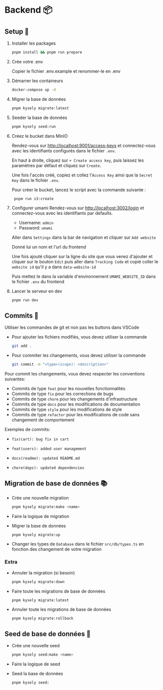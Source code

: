 # Backend 📦

## Setup 🔩

1. Installer les packages

   ```bash
   pnpm install && pnpm run prepare
   ```

2. Crée votre .env

   Copier le fichier .env.example et renommer-le en .env

3. Démarrer les containeurs

   ```bash
   docker-compose up -d
   ```

4. Migrer la base de données

   ```bash
   pnpm kysely migrate:latest
   ```

5. Seeder la base de données

   ```bash
   pnpm kysely seed:run
   ```

6. Créez le bucket dans MinIO

   Rendez-vous sur [http://localhost:9001/access-keys](http://localhost:9001/access-keys) et connectez-vous avec les identifiants configurés dans le fichier `.env`.

   En haut à droite, cliquez sur `+ Create access key`, puis laissez les paramètres par défaut et cliquez sur `Create`.

   Une fois l'accès créé, copiez et collez l'`Access Key` ainsi que la `Secret Key` dans le fichier `.env`.

   Pour créer le bucket, lancez le script avec la commande suivante :

   ```bash
    pnpm run s3:create
   ```

7. Configurer umami
   Rendez-vous sur [http://localhost:3002/login](http://localhost:3000/login) et connectez-vous avec les identifiants par defaults.

   - Username: `admin`
   - Password: `umami`

   Aller dans `Settings` dans la bar de navigation et cliquer sur `Add website`

   Donné lui un nom et l'url du frontend

   Une fois ajouté cliquer sur la ligne du site que vous venez d'ajouter et cliquer sur le bouton `Edit` puis aller dans `Tracking Code` et copié coller le `website id` qu'il y a dans `data-website-id`

   Puis mettez le dans la variable d'environnement `UMAMI_WEBSITE_ID` dans le fichier `.env` du frontend

8. Lancer le serveur en dev

   ```bash
   pnpm run dev
   ```

## Commits 🚀

Utiliser les commandes de git et non pas les buttons dans VSCode

- Pour ajouter les fichiers modifiés, vous devez utiliser la commande
  ```bash
  git add .
  ```
- Pour commiter les changements, vous devez utiliser la commande
  ```bash
  git commit -m "<type>(scope): <description>"
  ```

Pour commit les changements, vous devez respecter les conventions suivantes:

- Commits de type `feat` pour les nouvelles fonctionnalités
- Commits de type `fix` pour les corrections de bugs
- Commits de type `chore` pour les changements d'infrastructure
- Commits de type `docs` pour les modifications de documentation
- Commits de type `style` pour les modifications de style
- Commits de type `refactor` pour les modifications de code sans changement de comportement

Exemples de commits:

- `fix(cart): bug fix in cart`
- `feat(users): added user management`
- `docs(readme): updated README.md`

- `chore(deps): updated dependencies`

## Migration de base de données 📚

- Crée une nouvelle migration
  ```bash
  pnpm kysely migrate:make <name>
  ```
- Faire la logique de migration

- Migrer la base de données
  ```bash
  pnpm kysely migrate:up
  ```
- Changer les types de `Database` dans le fichier `src/db/types.ts` en fonction des changement de votre migration

### Extra

- Annuler la migration (si besoin)

  ```bash
  pnpm kysely migrate:down
  ```

- Faire toute les migrations de base de données

  ```bash
  pnpm kysely migrate:latest
  ```

- Annuler toute les migrations de base de données
  ```bash
  pnpm kysely migrate:rollback
  ```

## Seed de base de données 🌱

- Crée une nouvelle seed
  ```bash
  pnpm kysely seed:make <name>
  ```
- Faire la logique de seed

- Seed la base de données
  ```bash
  pnpm kysely seed:
  ```
